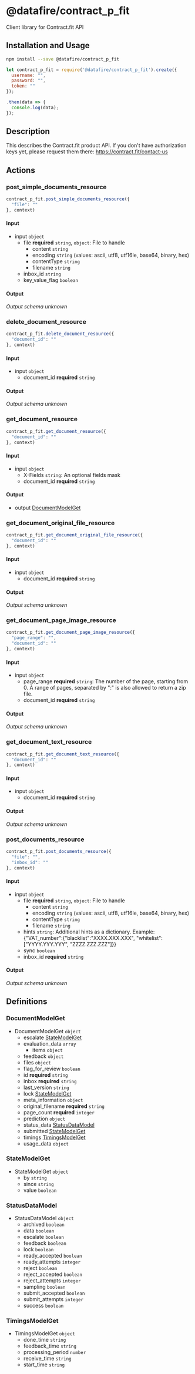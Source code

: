 # @datafire/contract_p_fit

Client library for Contract.fit API

## Installation and Usage
```bash
npm install --save @datafire/contract_p_fit
```
```js
let contract_p_fit = require('@datafire/contract_p_fit').create({
  username: "",
  password: "",
  token: ""
});

.then(data => {
  console.log(data);
});
```

## Description

This describes the Contract.fit product API. If you don't have authorization keys yet, please request them there: https://contract.fit/contact-us

## Actions

### post_simple_documents_resource



```js
contract_p_fit.post_simple_documents_resource({
  "file": ""
}, context)
```

#### Input
* input `object`
  * file **required** `string`, `object`: File to handle
    * content `string`
    * encoding `string` (values: ascii, utf8, utf16le, base64, binary, hex)
    * contentType `string`
    * filename `string`
  * inbox_id `string`
  * key_value_flag `boolean`

#### Output
*Output schema unknown*

### delete_document_resource



```js
contract_p_fit.delete_document_resource({
  "document_id": ""
}, context)
```

#### Input
* input `object`
  * document_id **required** `string`

#### Output
*Output schema unknown*

### get_document_resource



```js
contract_p_fit.get_document_resource({
  "document_id": ""
}, context)
```

#### Input
* input `object`
  * X-Fields `string`: An optional fields mask
  * document_id **required** `string`

#### Output
* output [DocumentModelGet](#documentmodelget)

### get_document_original_file_resource



```js
contract_p_fit.get_document_original_file_resource({
  "document_id": ""
}, context)
```

#### Input
* input `object`
  * document_id **required** `string`

#### Output
*Output schema unknown*

### get_document_page_image_resource



```js
contract_p_fit.get_document_page_image_resource({
  "page_range": "",
  "document_id": ""
}, context)
```

#### Input
* input `object`
  * page_range **required** `string`: The number of the page, starting from 0. A range of pages, separated by ":" is also allowed to return a zip file.
  * document_id **required** `string`

#### Output
*Output schema unknown*

### get_document_text_resource



```js
contract_p_fit.get_document_text_resource({
  "document_id": ""
}, context)
```

#### Input
* input `object`
  * document_id **required** `string`

#### Output
*Output schema unknown*

### post_documents_resource



```js
contract_p_fit.post_documents_resource({
  "file": "",
  "inbox_id": ""
}, context)
```

#### Input
* input `object`
  * file **required** `string`, `object`: File to handle
    * content `string`
    * encoding `string` (values: ascii, utf8, utf16le, base64, binary, hex)
    * contentType `string`
    * filename `string`
  * hints `string`: Additional hints as a dictionary. Example: {"VAT_number":{"blacklist":"XXXX.XXX.XXX", "whitelist": ["YYYY.YYY.YYY", "ZZZZ.ZZZ.ZZZ"]}}
  * sync `boolean`
  * inbox_id **required** `string`

#### Output
*Output schema unknown*



## Definitions

### DocumentModelGet
* DocumentModelGet `object`
  * escalate [StateModelGet](#statemodelget)
  * evaluation_data `array`
    * items `object`
  * feedback `object`
  * files `object`
  * flag_for_review `boolean`
  * id **required** `string`
  * inbox **required** `string`
  * last_version `string`
  * lock [StateModelGet](#statemodelget)
  * meta_information `object`
  * original_filename **required** `string`
  * page_count **required** `integer`
  * prediction `object`
  * status_data [StatusDataModel](#statusdatamodel)
  * submitted [StateModelGet](#statemodelget)
  * timings [TimingsModelGet](#timingsmodelget)
  * usage_data `object`

### StateModelGet
* StateModelGet `object`
  * by `string`
  * since `string`
  * value `boolean`

### StatusDataModel
* StatusDataModel `object`
  * archived `boolean`
  * data `boolean`
  * escalate `boolean`
  * feedback `boolean`
  * lock `boolean`
  * ready_accepted `boolean`
  * ready_attempts `integer`
  * reject `boolean`
  * reject_accepted `boolean`
  * reject_attempts `integer`
  * sampling `boolean`
  * submit_accepted `boolean`
  * submit_attempts `integer`
  * success `boolean`

### TimingsModelGet
* TimingsModelGet `object`
  * done_time `string`
  * feedback_time `string`
  * processing_period `number`
  * receive_time `string`
  * start_time `string`


